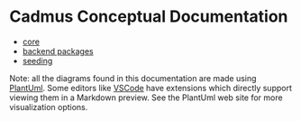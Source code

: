 # Cadmus Conceptual Documentation

- [core](core.md)
- [backend packages](packages.md)
- [seeding](seeding.md)

Note: all the diagrams found in this documentation are made using [PlantUml](https://plantuml.com/). Some editors like [VSCode](https://code.visualstudio.com/) have extensions which directly support viewing them in a Markdown preview. See the PlantUml web site for more visualization options.
